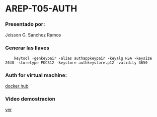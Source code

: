 # AREP-T05-AUTH

### Presentado por:

Jeisson G. Sanchez Ramos

### Generar las llaves

~~~
    keytool -genkeypair -alias authappkeypair -keyalg RSA -keysize 2048 -storetype PKCS12 -keystore authkeystore.p12 -validity 3650
~~~


### Auth for virtual machine:

[docker hub](https://hub.docker.com/r/jsanchez0/arep-t05-auth)


### Video demostracion

[ver](https://www.youtube.com/watch?v=qX56WPXhYTA&feature=youtu.be)
